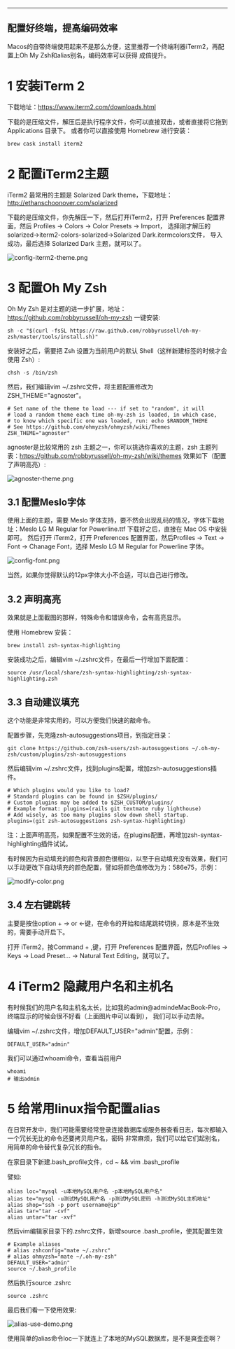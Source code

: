 
---
配置好终端，提高编码效率
---

Macos的自带终端使用起来不是那么方便，这里推荐一个终端利器iTerm2，再配置上Oh My Zsh和alias别名，编码效率可以获得
成倍提升。

# 1 安装iTerm 2

下载地址：https://www.iterm2.com/downloads.html

下载的是压缩文件，解压后是执行程序文件，你可以直接双击，或者直接将它拖到 Applications 目录下。
或者你可以直接使用 Homebrew 进行安装：

```zsh
brew cask install iterm2
```

# 2 配置iTerm2主题

iTerm2 最常用的主题是 Solarized Dark theme，下载地址：http://ethanschoonover.com/solarized

下载的是压缩文件，你先解压一下，然后打开iTerm2，打开 Preferences 配置界面，然后 Profiles -> Colors -> Color Presets -> Import，
选择刚才解压的solarized->iterm2-colors-solarized->Solarized Dark.itermcolors文件， 导入成功，最后选择
Solarized Dark 主题，就可以了。



![config-iterm2-theme.png](images%2Fconfig-iterm2-theme.png)



# 3 配置Oh My Zsh

Oh My Zsh 是对主题的进一步扩展，地址：https://github.com/robbyrussell/oh-my-zsh
一键安装:

```shell
sh -c "$(curl -fsSL https://raw.github.com/robbyrussell/oh-my-zsh/master/tools/install.sh)"
```

安装好之后，需要把 Zsh 设置为当前用户的默认 Shell（这样新建标签的时候才会使用 Zsh）:

```shell
chsh -s /bin/zsh
```

然后，我们编辑vim ~/.zshrc文件，将主题配置修改为ZSH_THEME="agnoster"。

```shell
# Set name of the theme to load --- if set to "random", it will
# load a random theme each time oh-my-zsh is loaded, in which case,
# to know which specific one was loaded, run: echo $RANDOM_THEME
# See https://github.com/ohmyzsh/ohmyzsh/wiki/Themes
ZSH_THEME="agnoster"
```

agnoster是比较常用的 zsh 主题之一，你可以挑选你喜欢的主题，zsh 主题列表：https://github.com/robbyrussell/oh-my-zsh/wiki/themes
效果如下（配置了声明高亮）:



![agnoster-theme.png](images%2Fagnoster-theme.png)



## 3.1 配置Meslo字体

使用上面的主题，需要 Meslo 字体支持，要不然会出现乱码的情况，字体下载地址：Meslo LG M Regular for Powerline.ttf
下载好之后，直接在 Mac OS 中安装即可。
然后打开 iTerm2，打开 Preferences 配置界面，然后Profiles -> Text -> Font -> Chanage Font，选择 
Meslo LG M Regular for Powerline 字体。



![config-font.png](images%2Fconfig-font.png)



当然，如果你觉得默认的12px字体大小不合适，可以自己进行修改。

## 3.2 声明高亮

效果就是上面截图的那样，特殊命令和错误命令，会有高亮显示。

使用 Homebrew 安装：

```shell
brew install zsh-syntax-highlighting
```

安装成功之后，编辑vim ~/.zshrc文件，在最后一行增加下面配置：

```shell
source /usr/local/share/zsh-syntax-highlighting/zsh-syntax-highlighting.zsh
```


## 3.3 自动建议填充

这个功能是非常实用的，可以方便我们快速的敲命令。

配置步骤，先克隆zsh-autosuggestions项目，到指定目录：

```shell
git clone https://github.com/zsh-users/zsh-autosuggestions ~/.oh-my-zsh/custom/plugins/zsh-autosuggestions
```

然后编辑vim ~/.zshrc文件，找到plugins配置，增加zsh-autosuggestions插件。

```shell
# Which plugins would you like to load?
# Standard plugins can be found in $ZSH/plugins/
# Custom plugins may be added to $ZSH_CUSTOM/plugins/
# Example format: plugins=(rails git textmate ruby lighthouse)
# Add wisely, as too many plugins slow down shell startup.
plugins=(git zsh-autosuggestions zsh-syntax-highlighting)
```

注：上面声明高亮，如果配置不生效的话，在plugins配置，再增加zsh-syntax-highlighting插件试试。

有时候因为自动填充的颜色和背景颜色很相似，以至于自动填充没有效果，我们可以手动更改下自动填充的颜色配置，譬如将颜色值修改为为：586e75，示例：



![modify-color.png](images%2Fmodify-color.png)



## 3.4 左右键跳转

主要是按住option + → or ←键，在命令的开始和结尾跳转切换，原本是不生效的，需要手动开启下。

打开 iTerm2，按Command + ,键，打开 Preferences 配置界面，然后Profiles → Keys → Load Preset... → Natural Text Editing，就可以了。


# 4 iTerm2 隐藏用户名和主机名

有时候我们的用户名和主机名太长，比如我的admin@admindeMacBook-Pro，终端显示的时候会很不好看（上面图片中可以看到），
我们可以手动去除。

编辑vim ~/.zshrc文件，增加DEFAULT_USER="admin"配置，示例：


```shell
DEFAULT_USER="admin"
```

我们可以通过whoami命令，查看当前用户
```shell
whoami
# 输出admin
```


# 5 给常用linux指令配置alias

在日常开发中，我们可能需要经常登录连接数据库或服务器查看日志，每次都输入一个冗长无比的命令还要拷贝用户名，密码
非常麻烦，我们可以给它们起别名，用简单的命令替代复杂冗长的指令。

在家目录下新建.bash_profile文件，cd ~ && vim .bash_profile

譬如:
```shell
alias loc="mysql -u本地MySQL用户名 -p本地MySQL用户名"
alias te="mysql -u测试MySQL用户名 -p测试MySQL密码 -h测试MySQL主机地址"
alias shop="ssh -p port username@ip"
alias tar="tar -cvf"
alias untar="tar -xvf"
```

然后vim编辑家目录下的.zshrc文件，新增source .bash_profile，使其配置生效

```shell
# Example aliases
# alias zshconfig="mate ~/.zshrc"
# alias ohmyzsh="mate ~/.oh-my-zsh"
DEFAULT_USER="admin"
source ~/.bash_profile
```

然后执行source .zshrc

```shell
source .zshrc
```

最后我们看一下使用效果:



![alias-use-demo.png](images%2Falias-use-demo.png)



使用简单的alias命令loc一下就连上了本地的MySQL数据库，是不是爽歪歪啊？